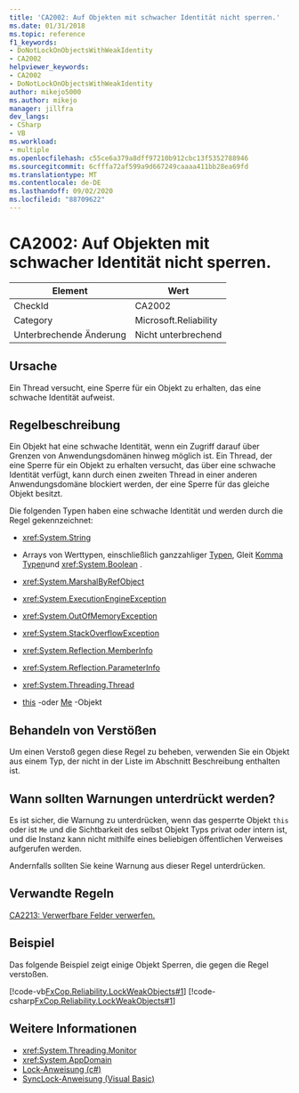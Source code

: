```yaml
---
title: 'CA2002: Auf Objekten mit schwacher Identität nicht sperren.'
ms.date: 01/31/2018
ms.topic: reference
f1_keywords:
- DoNotLockOnObjectsWithWeakIdentity
- CA2002
helpviewer_keywords:
- CA2002
- DoNotLockOnObjectsWithWeakIdentity
author: mikejo5000
ms.author: mikejo
manager: jillfra
dev_langs:
- CSharp
- VB
ms.workload:
- multiple
ms.openlocfilehash: c55ce6a379a8dff97210b912cbc13f5352788946
ms.sourcegitcommit: 6cfffa72af599a9d667249caaaa411bb28ea69fd
ms.translationtype: MT
ms.contentlocale: de-DE
ms.lasthandoff: 09/02/2020
ms.locfileid: "88709622"
---
```

# <a name="ca2002-do-not-lock-on-objects-with-weak-identity"></a>CA2002: Auf Objekten mit schwacher Identität nicht sperren.

|Element|Wert|
|-|-|
|CheckId|CA2002|
|Category|Microsoft.Reliability|
|Unterbrechende Änderung|Nicht unterbrechend|

## <a name="cause"></a>Ursache

Ein Thread versucht, eine Sperre für ein Objekt zu erhalten, das eine schwache Identität aufweist.

## <a name="rule-description"></a>Regelbeschreibung

Ein Objekt hat eine schwache Identität, wenn ein Zugriff darauf über Grenzen von Anwendungsdomänen hinweg möglich ist. Ein Thread, der eine Sperre für ein Objekt zu erhalten versucht, das über eine schwache Identität verfügt, kann durch einen zweiten Thread in einer anderen Anwendungsdomäne blockiert werden, der eine Sperre für das gleiche Objekt besitzt.

Die folgenden Typen haben eine schwache Identität und werden durch die Regel gekennzeichnet:

- <xref:System.String>

- Arrays von Werttypen, einschließlich ganzzahliger [Typen](/dotnet/csharp/language-reference/keywords/integral-types-table), Gleit [Komma Typen](/dotnet/csharp/language-reference/keywords/floating-point-types-table)und <xref:System.Boolean> .

- <xref:System.MarshalByRefObject>

- <xref:System.ExecutionEngineException>

- <xref:System.OutOfMemoryException>

- <xref:System.StackOverflowException>

- <xref:System.Reflection.MemberInfo>

- <xref:System.Reflection.ParameterInfo>

- <xref:System.Threading.Thread>

- [this](/dotnet/csharp/language-reference/keywords/this) -oder [Me](/dotnet/visual-basic/programming-guide/program-structure/me-my-mybase-and-myclass) -Objekt

## <a name="how-to-fix-violations"></a>Behandeln von Verstößen

Um einen Verstoß gegen diese Regel zu beheben, verwenden Sie ein Objekt aus einem Typ, der nicht in der Liste im Abschnitt Beschreibung enthalten ist.

## <a name="when-to-suppress-warnings"></a>Wann sollten Warnungen unterdrückt werden?

Es ist sicher, die Warnung zu unterdrücken, wenn das gesperrte Objekt `this` oder ist `Me` und die Sichtbarkeit des selbst Objekt Typs privat oder intern ist, und die Instanz kann nicht mithilfe eines beliebigen öffentlichen Verweises aufgerufen werden.

Andernfalls sollten Sie keine Warnung aus dieser Regel unterdrücken.

## <a name="related-rules"></a>Verwandte Regeln

[CA2213: Verwerfbare Felder verwerfen.](../code-quality/ca2213.md)

## <a name="example"></a>Beispiel

Das folgende Beispiel zeigt einige Objekt Sperren, die gegen die Regel verstoßen.

[!code-vb[FxCop.Reliability.LockWeakObjects#1](../code-quality/codesnippet/VisualBasic/ca2002-do-not-lock-on-objects-with-weak-identity_1.vb)]
[!code-csharp[FxCop.Reliability.LockWeakObjects#1](../code-quality/codesnippet/CSharp/ca2002-do-not-lock-on-objects-with-weak-identity_1.cs)]

## <a name="see-also"></a>Weitere Informationen

- <xref:System.Threading.Monitor>
- <xref:System.AppDomain>
- [Lock-Anweisung (c#)](/dotnet/csharp/language-reference/keywords/lock-statement)
- [SyncLock-Anweisung (Visual Basic)](/dotnet/visual-basic/language-reference/statements/synclock-statement)
